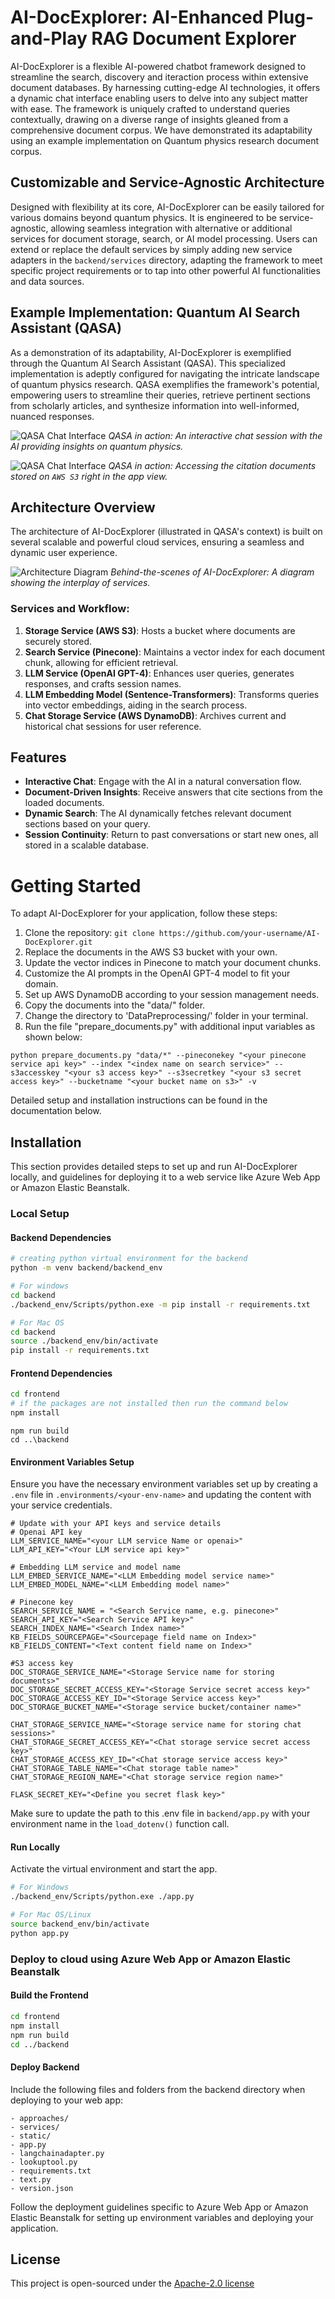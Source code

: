 # AI-DocExplorer: AI-Enhanced Plug-and-Play RAG Document Explorer

AI-DocExplorer is a flexible AI-powered chatbot framework designed to streamline the search, discovery and iteraction process within extensive document databases. By harnessing cutting-edge AI technologies, it offers a dynamic chat interface enabling users to delve into any subject matter with ease. The framework is uniquely crafted to understand queries contextually, drawing on a diverse range of insights gleaned from a comprehensive document corpus. We have demonstrated its adaptability using an example implementation on Quantum physics research document corpus.


## Customizable and Service-Agnostic Architecture

Designed with flexibility at its core, AI-DocExplorer can be easily tailored for various domains beyond quantum physics. It is engineered to be service-agnostic, allowing seamless integration with alternative or additional services for document storage, search, or AI model processing. Users can extend or replace the default services by simply adding new service adapters in the `backend/services` directory, adapting the framework to meet specific project requirements or to tap into other powerful AI functionalities and data sources.

## Example Implementation: Quantum AI Search Assistant (QASA)

As a demonstration of its adaptability, AI-DocExplorer is exemplified through the Quantum AI Search Assistant (QASA). This specialized implementation is adeptly configured for navigating the intricate landscape of quantum physics research. QASA exemplifies the framework's potential, empowering users to streamline their queries, retrieve pertinent sections from scholarly articles, and synthesize information into well-informed, nuanced responses.


![QASA Chat Interface](images/QASA_1.png)
*QASA in action: An interactive chat session with the AI providing insights on quantum physics.*

![QASA Chat Interface](images/QASA_2.png)
*QASA in action: Accessing the citation documents stored on `AWS S3` right in the app view.*

## Architecture Overview

The architecture of AI-DocExplorer (illustrated in QASA's context) is built on several scalable and powerful cloud services, ensuring a seamless and dynamic user experience.

![Architecture Diagram](images/QASA_architecture.png)
*Behind-the-scenes of AI-DocExplorer: A diagram showing the interplay of services.*

### Services and Workflow:

1. **Storage Service (AWS S3)**: Hosts a bucket where documents are securely stored.
2. **Search Service (Pinecone)**: Maintains a vector index for each document chunk, allowing for efficient retrieval.
3. **LLM Service (OpenAI GPT-4)**: Enhances user queries, generates responses, and crafts session names.
4. **LLM Embedding Model (Sentence-Transformers)**: Transforms queries into vector embeddings, aiding in the search process.
5. **Chat Storage Service (AWS DynamoDB)**: Archives current and historical chat sessions for user reference.

## Features

- **Interactive Chat**: Engage with the AI in a natural conversation flow.
- **Document-Driven Insights**: Receive answers that cite sections from the loaded documents.
- **Dynamic Search**: The AI dynamically fetches relevant document sections based on your query.
- **Session Continuity**: Return to past conversations or start new ones, all stored in a scalable database.

# Getting Started

To adapt AI-DocExplorer for your application, follow these steps:

1. Clone the repository: `git clone https://github.com/your-username/AI-DocExplorer.git`
2. Replace the documents in the AWS S3 bucket with your own.
3. Update the vector indices in Pinecone to match your document chunks.
4. Customize the AI prompts in the OpenAI GPT-4 model to fit your domain.
5. Set up AWS DynamoDB according to your session management needs.
6. Copy the documents into the "data/" folder.
7. Change the directory to 'DataPreprocessing/' folder in your terminal.
8. Run the file "prepare_documents.py" with additional input variables as shown below:

```
python prepare_documents.py "data/*" --pineconekey "<your pinecone service api key>" --index "<index name on search service>" --s3accesskey "<your s3 access key>" --s3secretkey "<your s3 secret access key>" --bucketname "<your bucket name on s3>" -v
```


Detailed setup and installation instructions can be found in the documentation below.

## Installation

This section provides detailed steps to set up and run AI-DocExplorer locally, and guidelines for deploying it to a web service like Azure Web App or Amazon Elastic Beanstalk.

### Local Setup

#### Backend Dependencies

```bash
# creating python virtual environment for the backend
python -m venv backend/backend_env

# For windows
cd backend
./backend_env/Scripts/python.exe -m pip install -r requirements.txt

# For Mac OS
cd backend
source ./backend_env/bin/activate
pip install -r requirements.txt
```

#### Frontend Dependencies
```bash
cd frontend
# if the packages are not installed then run the command below
npm install
```
```
npm run build
cd ..\backend 
```


#### Environment Variables Setup

Ensure you have the necessary environment variables set up by creating a `.env` file in `.environments/<your-env-name>` and updating the content with your service credentials.

```plaintext
# Update with your API keys and service details
# Openai API key
LLM_SERVICE_NAME="<your LLM service Name or openai>"
LLM_API_KEY="<Your LLM service api key>"

# Embedding LLM service and model name
LLM_EMBED_SERVICE_NAME="<LLM Embedding model service name>"
LLM_EMBED_MODEL_NAME="<LLM Embedding model name>"

# Pinecone key
SEARCH_SERVICE_NAME = "<Search Service name, e.g. pinecone>"
SEARCH_API_KEY="<Search Service API key>"
SEARCH_INDEX_NAME="<Search Index name>"
KB_FIELDS_SOURCEPAGE="<Sourcepage field name on Index>"
KB_FIELDS_CONTENT="<Text content field name on Index>"

#S3 access key
DOC_STORAGE_SERVICE_NAME="<Storage Service name for storing documents>"
DOC_STORAGE_SECRET_ACCESS_KEY="<Storage Service secret access key>"
DOC_STORAGE_ACCESS_KEY_ID="<Storage Service access key>"
DOC_STORAGE_BUCKET_NAME="<Storage service bucket/container name>"

CHAT_STORAGE_SERVICE_NAME="<Storage service name for storing chat sessions>"
CHAT_STORAGE_SECRET_ACCESS_KEY="<Chat storage service secret access key>"
CHAT_STORAGE_ACCESS_KEY_ID="<Chat storage service access key>"
CHAT_STORAGE_TABLE_NAME="<Chat storage table name>"
CHAT_STORAGE_REGION_NAME="<Chat storage service region name>"

FLASK_SECRET_KEY="<Define you secret flask key>"
```

Make sure to update the path to this .env file in `backend/app.py` with your environment name in the `load_dotenv()` function call.

#### Run Locally
Activate the virtual environment and start the app.
```bash
# For Windows
./backend_env/Scripts/python.exe ./app.py

# For Mac OS/Linux
source backend_env/bin/activate
python app.py
```

### Deploy to cloud using Azure Web App or Amazon Elastic Beanstalk
#### Build the Frontend
```bash
cd frontend
npm install
npm run build
cd ../backend
```

#### Deploy Backend
Include the following files and folders from the backend directory when deploying to your web app:
```plaintext
- approaches/
- services/
- static/
- app.py
- langchainadapter.py
- lookuptool.py
- requirements.txt
- text.py
- version.json
```

Follow the deployment guidelines specific to Azure Web App or Amazon Elastic Beanstalk for setting up environment variables and deploying your application.

## License
This project is open-sourced under the [Apache-2.0 license](https://github.com/vspvikram/Plug-and-Play-RAG/tree/main?tab=Apache-2.0-1-ov-file#readme)



